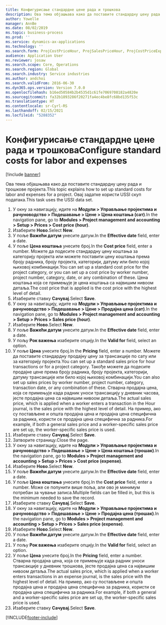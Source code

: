 ```yaml
---
title: Конфигурисање стандардне цене рада и трошкова
description: Ова тема објашњава како да поставите стандардну цену рада и трошкове пројекта.
author: Yowelle
manager: AnnBe
ms.date: 08/02/2019
ms.topic: business-process
ms.prod: ''
ms.service: dynamics-ax-applications
ms.technology: ''
ms.search.form: ProjCostPriceHour, ProjSalesPriceHour, ProjCostPriceExpense, ProjSalesPriceCost
audience: Application User
ms.reviewer: josaw
ms.search.scope: Core, Operations
ms.search.region: Global
ms.search.industry: Service industries
ms.author: andchoi
ms.search.validFrom: 2016-06-30
ms.dyn365.ops.version: Version 7.0.0
ms.openlocfilehash: b16ed50584b2b4535d1c61fe7069708182a4820e
ms.sourcegitcommit: fa32b1893286f20271fa4ec4be8fc68bd135f53c
ms.translationtype: HT
ms.contentlocale: sr-Cyrl-RS
ms.lasthandoff: 02/15/2021
ms.locfileid: "5288352"
---
```

# <a name="configure-standard-costs-for-labor-and-expenses"></a><span data-ttu-id="86734-103">Конфигурисање стандардне цене рада и трошкова</span><span class="sxs-lookup"><span data-stu-id="86734-103">Configure standard costs for labor and expenses</span></span>

[!include [banner](../../includes/banner.md)]

<span data-ttu-id="86734-104">Ова тема објашњава како да поставите стандардну цену рада и трошкове пројекта.</span><span class="sxs-lookup"><span data-stu-id="86734-104">This topic explains how to set up standard costs for labor and expenses for a project.</span></span> <span data-ttu-id="86734-105">Овај задатке користи USSI скуп података.</span><span class="sxs-lookup"><span data-stu-id="86734-105">This task uses the USSI data set.</span></span>

1. <span data-ttu-id="86734-106">У окну за навигацију, идите на **Модули > Управљање пројектима и рачуноводство > Подешавање > Цене > Цена коштања (сат)**.</span><span class="sxs-lookup"><span data-stu-id="86734-106">In the navigation pane, go to **Modules > Project management and accounting > Setup > Prices > Cost price (hour)**.</span></span>
2. <span data-ttu-id="86734-107">Изаберите **Ново**.</span><span class="sxs-lookup"><span data-stu-id="86734-107">Select **New**.</span></span>
3. <span data-ttu-id="86734-108">У поље **Важећи датум** унесите датум.</span><span class="sxs-lookup"><span data-stu-id="86734-108">In the **Effective date** field, enter a date.</span></span>
4. <span data-ttu-id="86734-109">У поље **Цена коштања** унесите број.</span><span class="sxs-lookup"><span data-stu-id="86734-109">In the **Cost price** field, enter a number.</span></span> <span data-ttu-id="86734-110">Можете да подесите стандардну цену коштања за категорију пројекта или можете поставити цену коштања према броју радника, броју пројекта, категорији, датуму или било којој њиховој комбинацији.</span><span class="sxs-lookup"><span data-stu-id="86734-110">You can set up a standard cost price for the project category, or you can set up a cost price by worker number, project number, category, date, or any combination of these.</span></span> <span data-ttu-id="86734-111">Цена коштања која се примењује је цена коштања са највишим нивоом детаља.</span><span class="sxs-lookup"><span data-stu-id="86734-111">The cost price that is applied is the cost price with the highest level of detail.</span></span>  
5. <span data-ttu-id="86734-112">Изаберите ставку **Сачувај**.</span><span class="sxs-lookup"><span data-stu-id="86734-112">Select **Save**.</span></span>
6. <span data-ttu-id="86734-113">У окну за навигацију, идите на **Модули > Управљање пројектима и рачуноводство > Подешавање > Цене > Продајна цена (сат)**.</span><span class="sxs-lookup"><span data-stu-id="86734-113">In the navigation pane, go to **Modules > Project management and accounting > Setup > Prices > Sales price (hour)**.</span></span>
7. <span data-ttu-id="86734-114">Изаберите **Ново**.</span><span class="sxs-lookup"><span data-stu-id="86734-114">Select **New**.</span></span>
8. <span data-ttu-id="86734-115">У поље **Важећи датум** унесите датум.</span><span class="sxs-lookup"><span data-stu-id="86734-115">In the **Effective date** field, enter a date.</span></span>
9. <span data-ttu-id="86734-116">У пољу **Рок важења** изаберите опцију.</span><span class="sxs-lookup"><span data-stu-id="86734-116">In the **Valid for** field, select an option.</span></span>
10. <span data-ttu-id="86734-117">У поље **Цена** унесите број.</span><span class="sxs-lookup"><span data-stu-id="86734-117">In the **Pricing** field, enter a number.</span></span> <span data-ttu-id="86734-118">Можете да поставите стандардну продајну цену за трансакције по сату или за категорију пројекта.</span><span class="sxs-lookup"><span data-stu-id="86734-118">You can set up a standard sales price for hour transactions or for a project category.</span></span> <span data-ttu-id="86734-119">Такође можете да подесите продајне цене према броју радника, броју пројекта, категорији, датуму трансакције или било којој њиховој комбинацији.</span><span class="sxs-lookup"><span data-stu-id="86734-119">You can also set up sales prices by worker number, project number, category, transaction date, or any combination of these.</span></span> <span data-ttu-id="86734-120">Стварна продајна цена, која се примењује када радник уноси трансакцију у дневник часова, јесте продајна цена са највишим нивоом детаља.</span><span class="sxs-lookup"><span data-stu-id="86734-120">The actual sales price, which is applied when a worker enters a transaction in the Hour journal, is the sales price with the highest level of detail.</span></span> <span data-ttu-id="86734-121">На пример, ако су постављене и општа продајна цена и продајна цена специфична за радника, користи се продајна цена специфична за радника.</span><span class="sxs-lookup"><span data-stu-id="86734-121">For example, if both a general sales price and a worker-specific sales price are set up, the worker-specific sales price is used.</span></span>  
11. <span data-ttu-id="86734-122">Изаберите ставку **Сачувај**.</span><span class="sxs-lookup"><span data-stu-id="86734-122">Select **Save**.</span></span>
12. <span data-ttu-id="86734-123">Затворите страницу.</span><span class="sxs-lookup"><span data-stu-id="86734-123">Close the page.</span></span>
13. <span data-ttu-id="86734-124">У окну за навигацију, идите на **Модули > Управљање пројектима и рачуноводство > Подешавање > Цене > Цена коштања (трошак)**.</span><span class="sxs-lookup"><span data-stu-id="86734-124">In the navigation pane, go to **Modules > Project management and accounting > Setup > Prices > Cost price (expense)**.</span></span>
14. <span data-ttu-id="86734-125">Изаберите **Ново**.</span><span class="sxs-lookup"><span data-stu-id="86734-125">Select **New**.</span></span>
15. <span data-ttu-id="86734-126">У поље **Важећи датум** унесите датум.</span><span class="sxs-lookup"><span data-stu-id="86734-126">In the **Effective date** field, enter a date.</span></span>
16. <span data-ttu-id="86734-127">У поље **Цена коштања** унесите број.</span><span class="sxs-lookup"><span data-stu-id="86734-127">In the **Cost price** field, enter a number.</span></span> <span data-ttu-id="86734-128">Може се попунити више поља, али ово је минимум потребан за чување записа.</span><span class="sxs-lookup"><span data-stu-id="86734-128">Multiple fields can be filled in, but this is the minimum needed to save the record.</span></span>  
17. <span data-ttu-id="86734-129">Изаберите ставку **Сачувај**.</span><span class="sxs-lookup"><span data-stu-id="86734-129">Select **Save**.</span></span>
18. <span data-ttu-id="86734-130">У окну за навигацију, идите на **Модули > Управљање пројектима и рачуноводство > Подешавање > Цене > Продајна цена (трошак)**.</span><span class="sxs-lookup"><span data-stu-id="86734-130">In the navigation pane, go to **Modules > Project management and accounting > Setup > Prices > Sales price (expense)**.</span></span>
19. <span data-ttu-id="86734-131">Изаберите **Ново**.</span><span class="sxs-lookup"><span data-stu-id="86734-131">Select **New**.</span></span>
20. <span data-ttu-id="86734-132">У поље **Важећи датум** унесите датум.</span><span class="sxs-lookup"><span data-stu-id="86734-132">In the **Effective date** field, enter a date.</span></span>
21. <span data-ttu-id="86734-133">У пољу **Рок важења** изаберите опцију.</span><span class="sxs-lookup"><span data-stu-id="86734-133">In the **Valid for** field, select an option.</span></span>
22. <span data-ttu-id="86734-134">У поље **Цена** унесите број.</span><span class="sxs-lookup"><span data-stu-id="86734-134">In the **Pricing** field, enter a number.</span></span> <span data-ttu-id="86734-135">Стварна продајна цена, која се примењује када радник уноси трансакције у дневник трошкова, јесте продајна цена са највишим нивоом детаља.</span><span class="sxs-lookup"><span data-stu-id="86734-135">The actual sales price, which is applied when a worker enters transactions in an expense journal, is the sales price with the highest level of detail.</span></span> <span data-ttu-id="86734-136">На пример, ако су постављене и општа продајна цена и продајна цена специфична за радника, користи се продајна цена специфична за радника.</span><span class="sxs-lookup"><span data-stu-id="86734-136">For example, if both a general and a worker-specific sales price are set up, the worker-specific sales price is used.</span></span>  
23. <span data-ttu-id="86734-137">Изаберите ставку **Сачувај**.</span><span class="sxs-lookup"><span data-stu-id="86734-137">Select **Save**.</span></span>



[!INCLUDE[footer-include](../../includes/footer-banner.md)]